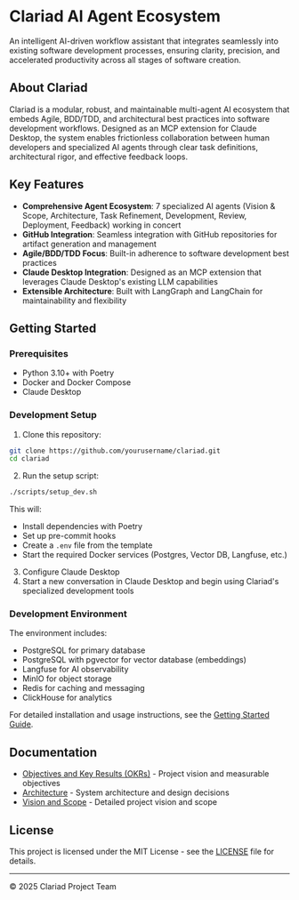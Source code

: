 # Clariad AI Agent Ecosystem

An intelligent AI-driven workflow assistant that integrates seamlessly into existing software development processes, ensuring clarity, precision, and accelerated productivity across all stages of software creation.

## About Clariad

Clariad is a modular, robust, and maintainable multi-agent AI ecosystem that embeds Agile, BDD/TDD, and architectural best practices into software development workflows. Designed as an MCP extension for Claude Desktop, the system enables frictionless collaboration between human developers and specialized AI agents through clear task definitions, architectural rigor, and effective feedback loops.

## Key Features

- **Comprehensive Agent Ecosystem**: 7 specialized AI agents (Vision & Scope, Architecture, Task Refinement, Development, Review, Deployment, Feedback) working in concert
- **GitHub Integration**: Seamless integration with GitHub repositories for artifact generation and management
- **Agile/BDD/TDD Focus**: Built-in adherence to software development best practices
- **Claude Desktop Integration**: Designed as an MCP extension that leverages Claude Desktop's existing LLM capabilities
- **Extensible Architecture**: Built with LangGraph and LangChain for maintainability and flexibility

## Getting Started

### Prerequisites

- Python 3.10+ with Poetry
- Docker and Docker Compose
- Claude Desktop

### Development Setup

1. Clone this repository:
```bash
git clone https://github.com/yourusername/clariad.git
cd clariad
```

2. Run the setup script:
```bash
./scripts/setup_dev.sh
```

This will:
- Install dependencies with Poetry
- Set up pre-commit hooks
- Create a `.env` file from the template
- Start the required Docker services (Postgres, Vector DB, Langfuse, etc.)

3. Configure Claude Desktop
4. Start a new conversation in Claude Desktop and begin using Clariad's specialized development tools

### Development Environment

The environment includes:
- PostgreSQL for primary database
- PostgreSQL with pgvector for vector database (embeddings)
- Langfuse for AI observability
- MinIO for object storage
- Redis for caching and messaging
- ClickHouse for analytics

For detailed installation and usage instructions, see the [Getting Started Guide](docs/Getting_Started.md).

## Documentation

- [Objectives and Key Results (OKRs)](docs/OKRs.md) - Project vision and measurable objectives
- [Architecture](docs/Architecture.md) - System architecture and design decisions
- [Vision and Scope](docs/Vision_and_Scope.md) - Detailed project vision and scope

## License

This project is licensed under the MIT License - see the [LICENSE](LICENSE) file for details.

---

© 2025 Clariad Project Team
